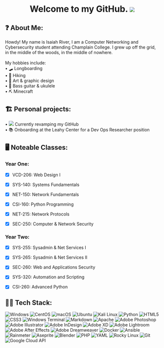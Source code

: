 <!-- Title -->
<h1 align="center"; >
  Welcome to my GitHub. <img src="https://i.imgur.com/I5Z7Sp0.png";>
</h1>

<!-- About Me -->
<h2>
  ❓ About Me:
</h2>

<p>
  Howdy! My name is Isaiah River, I am a Computer Networking and Cybersecurity student attending Champlain College. I grew up off the grid, in the middle of the woods, in the middle of nowhere. <br> <br>
  My hobbies include: <br>
  • 🛹 Longboarding <br>
  • 🥾 Hiking <br>
  • 🎨 Art & graphic design <br>
  • 🎵 Bass guitar & ukulele <br>
  • ⛏️ Minecraft <br>
</p>


<!-- Personal Projects -->
<h2>
  🏗️ Personal projects:
</h2>
<p>
  • <img src=https://i.imgur.com/iiHw6Kz.png> Currently revamping my GitHub <br>
  • 📚 Onboarding at the Leahy Center for a Dev Ops Researcher position
</p>


<!-- Noteable Classes -->
<h2>
  🖥️ Noteable Classes:
</h2>

<h3>Year One:</h3>

- [x] VCD-206: Web Design I </br>
- [x] SYS-140: Systems Fundamentals </br>
- [x] NET-150: Network Fundamentals </br>
- [x] CSI-160: Python Programming </br>
- [x] NET-215: Network Protocols </br>
- [x] SEC-250: Computer & Network Security </br>


<h3>Year Two:</h3>

- [x] SYS-255: Sysadmin & Net Services I </br>
- [x] SYS-265: Sysadmin & Net Services II </br>
- [x] SEC-260: Web and Applications Security </br>
- [x] SYS-320: Automation and Scripting </br>
- [x] CSI-260: Advanced Python </br>


<!-- Tech Stack -->
<h2>
  👨‍💻 Tech Stack:
</h2>

![Windows](https://img.shields.io/badge/Windows%20-%20Windows?style=for-the-badge&logo=windows&logoColor=Red&color=%23357EC7)
![CentOS](https://img.shields.io/badge/CentOS%20-%20CentOS?style=for-the-badge&logo=centos&color=%23262577)
![macOS](https://img.shields.io/badge/mac%20OS%20-%20mac%20OS?style=for-the-badge&logo=macos&color=%23000)
![Ubuntu](https://img.shields.io/badge/Ubuntu%20-%20Ubuntu?style=for-the-badge&logo=ubuntu&logoColor=%23fff&color=%23E95420)
![Kali Linux](https://img.shields.io/badge/Kali%20Linux%20-%20Kali%20Linux?style=for-the-badge&logo=kalilinux&logoColor=%23fff&color=%23557C94)
![Python](https://img.shields.io/badge/Python%20-%20Python?style=for-the-badge&logo=python&logoColor=%23dddd00&color=%233776AB)
![HTML5](https://img.shields.io/badge/HTML5%20-%20HTML5?style=for-the-badge&logo=html5&logoColor=%23fff&color=%23E34F26)
![CSS3](https://img.shields.io/badge/CSS3%20-%20CSS3?style=for-the-badge&logo=css3&logoColor=%23fff&color=%231572B6)
![Windows Terminal](https://img.shields.io/badge/Windows%20Terminal%20-%20Windows%20Terminal?style=for-the-badge&logo=windowsterminal&color=%234D4D4D)
![Markdown](https://img.shields.io/badge/Markdown%20-%20Markdown?style=for-the-badge&logo=markdown&color=%23000000)
![Apache](https://img.shields.io/badge/Docker%20-%20Docker?style=for-the-badge&logo=apache&logoColor=%23fff&color=%23D22128)
![Adobe Photoshop](https://img.shields.io/badge/Adobe%20Photoshop%20-%20Adobe%20Photoshop?style=for-the-badge&logo=adobephotoshop&logoColor=%23FFF&color=%2331A8FF)
![Adobe Illustrator](https://img.shields.io/badge/Adobe%20Illustrator%20-%20Adobe%20Illustrator?style=for-the-badge&logo=adobeillustrator&logoColor=%23fff&color=%23FF9A00)
![Adobe InDesign](https://img.shields.io/badge/Adobe%20InDesign%20-%20Adobe%20InDesign?style=for-the-badge&logo=adobeindesign&logoColor=%23fff&color=%23FF3366)
![Adobe XD](https://img.shields.io/badge/Adobe%20XD%20-%20Adobe%20XD?style=for-the-badge&logo=adobexd&logoColor=%23fff&color=%23FF61F6)
![Adobe Lightroom](https://img.shields.io/badge/Adobe%20Lightroom%20-%20Adobe%20Lightroom?style=for-the-badge&logo=adobexd&logoColor=%23fff&color=%2331A8FF)
![Adobe After Effects](https://img.shields.io/badge/Adobe%20After%20Effects%20-%20Adobe%20After%20Effects?style=for-the-badge&logo=adobeaftereffects&logoColor=%23fff&color=%239999FF)
![Adobe Dreamweaver](https://img.shields.io/badge/Adobe%20Dreamweaver%20-%20Adobe%20Dreamweaver?style=for-the-badge&logo=adobedreamweaver&logoColor=%23fff&color=%23FF61F6)
![Docker](https://img.shields.io/badge/Docker%20-%20Docker?style=for-the-badge&logo=docker&logoColor=%23fff&color=%232496ED)
![Ansible](https://img.shields.io/badge/Ansible%20-%20Ansible?style=for-the-badge&logo=ansible&logoColor=%23fff&color=%23EE0000)
![Rainmeter](https://img.shields.io/badge/Rainmeter%20-%20Rainmeter?style=for-the-badge&logo=rainmeter&logoColor=%23fff&color=%2319519B)
![Aseprite](https://img.shields.io/badge/Aseprite%20-%20Aseprite?style=for-the-badge&logo=aseprite&logoColor=%23fff&color=%237D929E)
![Blender](https://img.shields.io/badge/Blender%20-%20Blender?style=for-the-badge&logo=blender&logoColor=%23fff&color=%23E87D0D)
![PHP](https://img.shields.io/badge/PHP%20-%20PHP?style=for-the-badge&logo=php&logoColor=%23FFF&color=%23777BB4)
![YAML](https://img.shields.io/badge/YAML%20-%20YAML?style=for-the-badge&logo=yaml&logoColor=%23FFF&color=%23CB171E)
![Rocky Linux](https://img.shields.io/badge/Rocky%20Linux%20-%20Rocky%20Linux?style=for-the-badge&logo=rockylinux&logoColor=%23fff&color=%2310B981)
![Git](https://img.shields.io/badge/Git%20-%20Git?style=for-the-badge&logo=git&logoColor=%23fff&color=%23F05032)
![Google Cloud API](https://img.shields.io/badge/Google%20Cloud%20API-Google%20Cloud%20API?style=for-the-badge&logo=googlecloud&logoColor=white&color=4285F4)




<!-- Commented out for now
<p align="center";>
  <img src="https://img.shields.io/badge/Windows%20-%20Windows?style=for-the-badge&logo=windows&logoColor=Red&color=%23357EC7";>
  <img src="https://img.shields.io/badge/CentOS%20-%20CentOS?style=for-the-badge&logo=centos&color=%23262577";>
  <img src="https://img.shields.io/badge/mac%20OS%20-%20mac%20OS?style=for-the-badge&logo=macos&color=%23000";>
  <img src="https://img.shields.io/badge/Ubuntu%20-%20Ubuntu?style=for-the-badge&logo=ubuntu&logoColor=%23fff&color=%23E95420";>
  <img src="https://img.shields.io/badge/Python%20-%20Python?style=for-the-badge&logo=python&logoColor=%23dddd00&color=%233776AB";>
  <img src="https://img.shields.io/badge/HTML5%20-%20HTML5?style=for-the-badge&logo=html5&logoColor=%23fff&color=%23E34F26";>
  <img src="https://img.shields.io/badge/CSS3%20-%20CSS3?style=for-the-badge&logo=css3&logoColor=%23fff&color=%231572B6";>
  <img src="https://img.shields.io/badge/Windows%20Terminal%20-%20Windows%20Terminal?style=for-the-badge&logo=windowsterminal&color=%234D4D4D";>
  <img src="https://img.shields.io/badge/Markdown%20-%20Markdown?style=for-the-badge&logo=markdown&color=%23000000";>
  <img src="https://img.shields.io/badge/Docker%20-%20Docker?style=for-the-badge&logo=apache&logoColor=%23fff&color=%23D22128";>
  <img src="https://img.shields.io/badge/Adobe%20Photoshop%20-%20Adobe%20Photoshop?style=for-the-badge&logo=adobephotoshop&logoColor=%23FFF&color=%2331A8FF";>
  <img src="https://img.shields.io/badge/Adobe%20Illustrator%20-%20Adobe%20Illustrator?style=for-the-badge&logo=adobeillustrator&logoColor=%23fff&color=%23FF9A00";>
  <img src="https://img.shields.io/badge/Adobe%20InDesign%20-%20Adobe%20InDesign?style=for-the-badge&logo=adobeindesign&logoColor=%23fff&color=%23FF3366";>
  <img src="https://img.shields.io/badge/Adobe%20XD%20-%20Adobe%20XD?style=for-the-badge&logo=adobexd&logoColor=%23fff&color=%23FF61F6";>
  <img src="https://img.shields.io/badge/Adobe%20Lightroom%20-%20Adobe%20Lightroom?style=for-the-badge&logo=adobexd&logoColor=%23fff&color=%2331A8FF";>
  <img src="https://img.shields.io/badge/Adobe%20After%20Effects%20-%20Adobe%20After%20Effects?style=for-the-badge&logo=adobeaftereffects&logoColor=%23fff&color=%239999FF";>
  <img src="https://img.shields.io/badge/Adobe%20Dreamweaver%20-%20Adobe%20Dreamweaver?style=for-the-badge&logo=adobedreamweaver&logoColor=%23fff&color=%23FF61F6";>
  <img src="https://img.shields.io/badge/Docker%20-%20Docker?style=for-the-badge&logo=docker&logoColor=%23fff&color=%232496ED";>
  <img src="https://img.shields.io/badge/Ansible%20-%20Ansible?style=for-the-badge&logo=ansible&logoColor=%23fff&color=%23EE0000";>
  <img src="https://img.shields.io/badge/Rainmeter%20-%20Rainmeter?style=for-the-badge&logo=rainmeter&logoColor=%23fff&color=%2319519B";>
  <img src="https://img.shields.io/badge/Aseprite%20-%20Aseprite?style=for-the-badge&logo=aseprite&logoColor=%23fff&color=%237D929E";>
  <img src="https://img.shields.io/badge/Aseprite%20-%20Aseprite?style=for-the-badge&logo=aseprite&logoColor=%23fff&color=%237D929E";>
  <img src="https://img.shields.io/badge/Blender%20-%20Blender?style=for-the-badge&logo=blender&logoColor=%23fff&color=%23E87D0D";>
  <img src="https://img.shields.io/badge/PHP%20-%20PHP?style=for-the-badge&logo=php&logoColor=%23FFF&color=%23777BB4";>
  <img src="https://img.shields.io/badge/YAML%20-%20YAML?style=for-the-badge&logo=yaml&logoColor=%23FFF&color=%23CB171E">
  <img src="https://img.shields.io/badge/Rocky%20Linux%20-%20Rocky%20Linux?style=for-the-badge&logo=rockylinux&logoColor=%23fff&color=%2310B981">
  <img alt="Static Badge" src="https://img.shields.io/badge/Rocky%20Linux%20-%20Rocky%20Linux?style=for-the-badge&logo=git&logoColor=%23fff&color=%23F05032">
  <img alt="Static Badge" src="https://img.shields.io/badge/Git%20-%20Git?style=for-the-badge&logo=git&logoColor=%23fff&color=%23F05032">


</p>

-->












